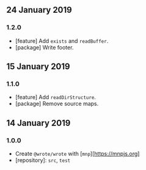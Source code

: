 ## 24 January 2019

### 1.2.0

- [feature] Add `exists` and `readBuffer`.
- [package] Write footer.

## 15 January 2019

### 1.1.0

- [feature] Add `readDirStructure`.
- [package] Remove source maps.

## 14 January 2019

### 1.0.0

- Create `@wrote/wrote` with [`mnp`][https://mnpjs.org]
- [repository]: `src`, `test`
